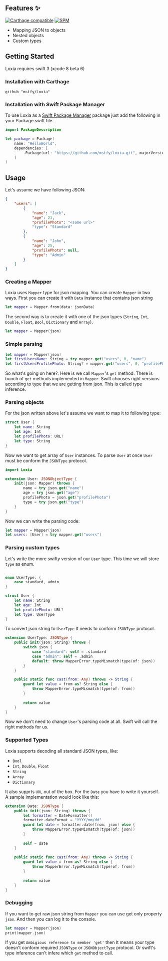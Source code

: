 ## Features :sparkles:
[![Carthage compatible](https://img.shields.io/badge/Carthage-compatible-4BC51D.svg)](https://github.com/Carthage/Carthage) 
[![SPM](https://img.shields.io/badge/SPM-compatible-brightgreen.svg)](https://github.com/apple/swift-package-manager)

* Mapping JSON to objects
* Nested objects
* Custom types

## Getting Started

Loxia requires swift 3 (xcode 8 beta 6)

### Installation with Carthage

```
github "mstfy/Loxia"
```

### Installation with Swift Package Manager

To use Loxia as a [Swift Package Manager](https://swift.org/package-manager/) package just add the following in your Package.swift file.

``` swift
import PackageDescription

let package = Package(
    name: "HelloWorld",
    dependencies: [
        .Package(url: "https://github.com/mstfy/Loxia.git", majorVersion: 0)
    ]
)
```

## Usage

Let's assume we have following JSON:

``` JSON
{
    "users": [
        {
            "name": "Jack",
            "age": 21,
            "profilePhoto": "<some url>"
            "type": "Standard"
        },
        {
            "name": "John",
            "age": 25,
            "profilePhoto": null,
            "type": "Admin"
        }
    ]
}
```

### Creating a Mapper

Loxia uses `Mapper` type for json mapping. You can create `Mapper` in two ways. First you can create it with `Data` instance that contains json string

``` swift
let mapper = Mapper.from(data: jsonData)
```

The second way is to create it with one of the json types (`String`, `Int`, `Double`, `Float`, `Bool`, `Dictionary` and `Array`).
``` swift
let mapper = Mapper(json)
```

### Simple parsing

``` swift
let mapper = Mapper(json)
let firstUsersName: String = try mapper.get("users", 0, "name")
let firstUsersProfilePhoto: String? = mapper.get("users", 0, "profilePhoto")
```

So what's going on here?. Here is we call `Mapper`'s `get` method. There is bunch of `get` methods implemented in `Mapper`. Swift chooses right versions according to type that we are getting from json. This is called type inference. 

### Parsing objects

For the json written above let's assume we want to map it to following type:

``` swift
struct User {
    let name: String
    let age: Int
    let profilePhoto: URL?
    let type: String
}
```

Now we want to get array of `User` instances. To parse `User` at once `User` must be conform the `JSONType` protocol.

``` swift
import Loxia

extension User: JSONObjectType {
    init(json: Mapper) throws {
        name = try json.get("name")
        age = try json.get("age")
        profilePhoto = json.get("profilePhoto")
        type = try json.get("type")
    }
}
```

Now we can write the parsing code:

``` swift
let mapper = Mapper(json)
let users: [User] = try mapper.get("users")
```

### Parsing custom types

Let's write the more swifty version of our `User` type. This time we will store `type` as enum.

``` swift

enum UserType: {
    case standard, admin
}

struct User {
    let name: String
    let age: Int
    let profilePhoto: URL?
    let type: UserType
}
```

To convert json string to `UserType` It needs to conform `JSONType` protocol.

``` swift
extension UserType: JSONType {
    public init(json: String) throws {
        switch json {
            case "standard": self = .standard
            case "admin": self = .admin
            default: throw MapperError.typeMismatch(type(of: json))
        }
    }

    public static func cast(from: Any) throws -> String {
        guard let value = from as? String else {
            throw MapperError.typeMismatch(type(of: from))
        }
        
        return value
    }
}
```

Now we don't need to change `User`'s parsing code at all. Swift will call the right methods for us. 

### Supported Types

Loxia supports decoding all standard JSON types, like:

- `Bool`
- `Int`, `Double`, `Float`
- `String`
- `Array`
- `Dictionary`

It also supprts `URL` out of the box. For the `Date` you have to write it yourself. A sample implementation would look like this:

``` swift
extension Date: JSONType {
    public init(json: String) throws {
        let formatter = DateFormatter()
        formatter.dateFormat = "YYYY/mm/dd"
        guard let date = formatter.date(from: json) else {
            throw MapperError.typeMismatch(type(of: json))
        }
        
        self = date
    }
    
    public static func cast(from: Any) throws -> String {
        guard let value = from as? String else {
            throw MapperError.typeMismatch(type(of: from))
        }
        
        return value
    }
}
```

### Debugging

If you want to get raw json string from `Mapper` you can use get only property `json`. And then you can log it to the console.

``` swift
let mapper = Mapper(json)
print(mapper.json)
```

If you get `Ambigious reference to member 'get'` then It means your type doesn't conform required `JSONType` or `JSONObjectType` protocol. Or swift's type inference can't infere which `get` method to call.



